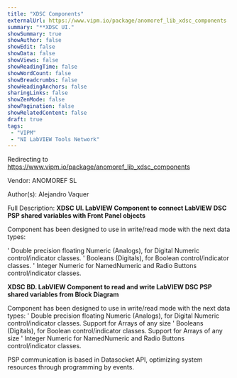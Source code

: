 ```yaml
---
title: "XDSC Components"
externalUrl: https://www.vipm.io/package/anomoref_lib_xdsc_components
summary: "**XDSC UI."
showSummary: true
showAuthor: false
showEdit: false
showData: false
showViews: false
showReadingTime: false
showWordCount: false
showBreadcrumbs: false
showHeadingAnchors: false
sharingLinks: false
showZenMode: false
showPagination: false
showRelatedContent: false
draft: true
tags:
 - "VIPM"
 - "NI LabVIEW Tools Network"
---
```


Redirecting to https://www.vipm.io/package/anomoref_lib_xdsc_components

Vendor: ANOMOREF SL

Author(s): Alejandro Vaquer
 
Full Description:
**XDSC UI. LabVIEW Component to connect LabVIEW DSC PSP shared variables with Front Panel objects**

Component has been designed to use in write/read mode with the next data types:

'	Double precision floating Numeric (Analogs), for Digital Numeric control/indicator classes.
'	Booleans (Digitals), for Boolean control/indicator classes.
'	Integer Numeric for NamedNumeric and Radio Buttons control/indicator classes.

**XDSC BD. LabVIEW Component to read and write LabVIEW DSC PSP shared variables from Block Diagram**

Component has been designed to use in write/read mode with the next data types:
'	Double precision floating Numeric (Analogs), for Digital Numeric control/indicator classes. Support for Arrays of any size
'	Booleans (Digitals), for Boolean control/indicator classes. Support for Arrays of any size
'	Integer Numeric for NamedNumeric and Radio Buttons control/indicator classes.

PSP communication is based in Datasocket API, optimizing system resources through programming by events.